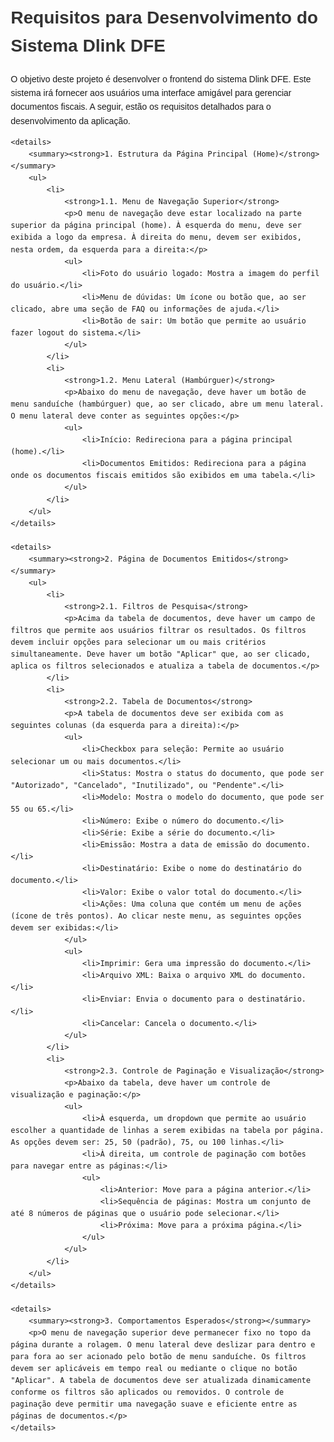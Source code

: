 <!DOCTYPE html>
<html lang="pt-BR">
<head>
    <meta charset="UTF-8">
    <meta name="viewport" content="width=device-width, initial-scale=1.0">
    <title>Requisitos para Desenvolvimento do Sistema Dlink DFE</title>
    <style>
        body {
            font-family: Arial, sans-serif;
            line-height: 1.6;
            margin: 20px;
        }
        h1 {
            color: #333;
        }
        details {
            margin-bottom: 20px;
        }
        summary {
            cursor: pointer;
            font-weight: bold;
        }
        summary::marker {
            color: #007BFF;
        }
        ul {
            list-style-type: disc;
            margin-left: 20px;
        }
        li {
            margin-bottom: 10px;
        }
    </style>
</head>
<body>
    <h1>Requisitos para Desenvolvimento do Sistema Dlink DFE</h1>
    <p>O objetivo deste projeto é desenvolver o frontend do sistema Dlink DFE. Este sistema irá fornecer aos usuários uma interface amigável para gerenciar documentos fiscais. A seguir, estão os requisitos detalhados para o desenvolvimento da aplicação.</p>

    <details>
        <summary><strong>1. Estrutura da Página Principal (Home)</strong></summary>
        <ul>
            <li>
                <strong>1.1. Menu de Navegação Superior</strong>
                <p>O menu de navegação deve estar localizado na parte superior da página principal (home). À esquerda do menu, deve ser exibida a logo da empresa. À direita do menu, devem ser exibidos, nesta ordem, da esquerda para a direita:</p>
                <ul>
                    <li>Foto do usuário logado: Mostra a imagem do perfil do usuário.</li>
                    <li>Menu de dúvidas: Um ícone ou botão que, ao ser clicado, abre uma seção de FAQ ou informações de ajuda.</li>
                    <li>Botão de sair: Um botão que permite ao usuário fazer logout do sistema.</li>
                </ul>
            </li>
            <li>
                <strong>1.2. Menu Lateral (Hambúrguer)</strong>
                <p>Abaixo do menu de navegação, deve haver um botão de menu sanduíche (hambúrguer) que, ao ser clicado, abre um menu lateral. O menu lateral deve conter as seguintes opções:</p>
                <ul>
                    <li>Início: Redireciona para a página principal (home).</li>
                    <li>Documentos Emitidos: Redireciona para a página onde os documentos fiscais emitidos são exibidos em uma tabela.</li>
                </ul>
            </li>
        </ul>
    </details>

    <details>
        <summary><strong>2. Página de Documentos Emitidos</strong></summary>
        <ul>
            <li>
                <strong>2.1. Filtros de Pesquisa</strong>
                <p>Acima da tabela de documentos, deve haver um campo de filtros que permite aos usuários filtrar os resultados. Os filtros devem incluir opções para selecionar um ou mais critérios simultaneamente. Deve haver um botão "Aplicar" que, ao ser clicado, aplica os filtros selecionados e atualiza a tabela de documentos.</p>
            </li>
            <li>
                <strong>2.2. Tabela de Documentos</strong>
                <p>A tabela de documentos deve ser exibida com as seguintes colunas (da esquerda para a direita):</p>
                <ul>
                    <li>Checkbox para seleção: Permite ao usuário selecionar um ou mais documentos.</li>
                    <li>Status: Mostra o status do documento, que pode ser "Autorizado", "Cancelado", "Inutilizado", ou "Pendente".</li>
                    <li>Modelo: Mostra o modelo do documento, que pode ser 55 ou 65.</li>
                    <li>Número: Exibe o número do documento.</li>
                    <li>Série: Exibe a série do documento.</li>
                    <li>Emissão: Mostra a data de emissão do documento.</li>
                    <li>Destinatário: Exibe o nome do destinatário do documento.</li>
                    <li>Valor: Exibe o valor total do documento.</li>
                    <li>Ações: Uma coluna que contém um menu de ações (ícone de três pontos). Ao clicar neste menu, as seguintes opções devem ser exibidas:</li>
                </ul>
                <ul>
                    <li>Imprimir: Gera uma impressão do documento.</li>
                    <li>Arquivo XML: Baixa o arquivo XML do documento.</li>
                    <li>Enviar: Envia o documento para o destinatário.</li>
                    <li>Cancelar: Cancela o documento.</li>
                </ul>
            </li>
            <li>
                <strong>2.3. Controle de Paginação e Visualização</strong>
                <p>Abaixo da tabela, deve haver um controle de visualização e paginação:</p>
                <ul>
                    <li>À esquerda, um dropdown que permite ao usuário escolher a quantidade de linhas a serem exibidas na tabela por página. As opções devem ser: 25, 50 (padrão), 75, ou 100 linhas.</li>
                    <li>À direita, um controle de paginação com botões para navegar entre as páginas:</li>
                    <ul>
                        <li>Anterior: Move para a página anterior.</li>
                        <li>Sequência de páginas: Mostra um conjunto de até 8 números de páginas que o usuário pode selecionar.</li>
                        <li>Próxima: Move para a próxima página.</li>
                    </ul>
                </ul>
            </li>
        </ul>
    </details>

    <details>
        <summary><strong>3. Comportamentos Esperados</strong></summary>
        <p>O menu de navegação superior deve permanecer fixo no topo da página durante a rolagem. O menu lateral deve deslizar para dentro e para fora ao ser acionado pelo botão de menu sanduíche. Os filtros devem ser aplicáveis em tempo real ou mediante o clique no botão "Aplicar". A tabela de documentos deve ser atualizada dinamicamente conforme os filtros são aplicados ou removidos. O controle de paginação deve permitir uma navegação suave e eficiente entre as páginas de documentos.</p>
    </details>
</body>
</html>

